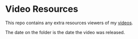 Video Resources
===============

This repo contains any extra resources viewers of my
[videos](https://www.youtube.com/channel/UCI1Z201n-8OelkSg0DVOsng/).

The date on the folder is the date the video was released.

